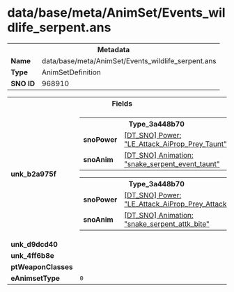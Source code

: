 <h1>data/base/meta/AnimSet/Events_wildlife_serpent.ans</h1><table><tr><th colspan="100%">Metadata</th></tr><tr><td><b>Name</b></td><td>data/base/meta/AnimSet/Events_wildlife_serpent.ans</td></tr><tr><td><b>Type</b></td><td>AnimSetDefinition</td></tr><tr><td><b>SNO ID</b></td><td>968910</td></tr></table>

<table><tr><th colspan="100%">Fields</th></tr><tr><td><b>unk_b2a975f</b></td><td><table><tr><th colspan="100%">Type_3a448b70</th></tr><tr><td><b>snoPower</b></td><td><a href="..\Power\LE_Attack_AiProp_Prey_Taunt.pow">[DT_SNO] Power: "LE_Attack_AiProp_Prey_Taunt"</a></td></tr><tr><td><b>snoAnim</b></td><td><a href="..\Anim\snake_serpent_event_taunt.ani">[DT_SNO] Animation: "snake_serpent_event_taunt"</a></td></tr></table>


<table><tr><th colspan="100%">Type_3a448b70</th></tr><tr><td><b>snoPower</b></td><td><a href="..\Power\LE_Attack_AiProp_Prey_Attack.pow">[DT_SNO] Power: "LE_Attack_AiProp_Prey_Attack"</a></td></tr><tr><td><b>snoAnim</b></td><td><a href="..\Anim\snake_serpent_attk_bite.ani">[DT_SNO] Animation: "snake_serpent_attk_bite"</a></td></tr></table>


</td></tr><tr><td><b>unk_d9dcd40</b></td><td></td></tr><tr><td><b>unk_4ff6b8e</b></td><td></td></tr><tr><td><b>ptWeaponClasses</b></td><td></td></tr><tr><td><b>eAnimsetType</b></td><td><code>0</code></td></tr></table>

